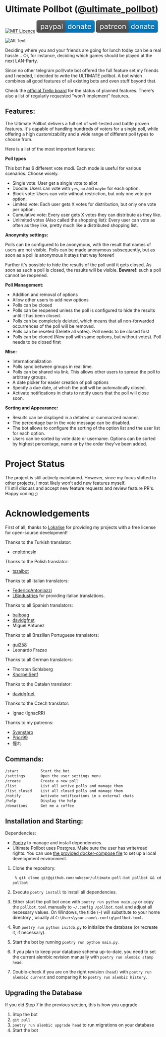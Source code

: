 # Ultimate Pollbot ([@ultimate_pollbot](https://t.me/ultimate_pollbot))


[![MIT Licence](https://img.shields.io/badge/license-MIT-success.svg)](https://github.com/Nukesor/pollbot/blob/master/LICENSE.md)
[![Paypal](https://github.com/Nukesor/images/blob/master/paypal-donate-blue.svg)](https://www.paypal.me/arnebeer/)
[![Patreon](https://github.com/Nukesor/images/blob/master/patreon-donate-blue.svg)](https://www.patreon.com/nukesor)


![Alt Text](https://github.com/Nukesor/images/blob/master/pollbot.gif)

Deciding where you and your friends are going for lunch today can be a real hassle...
Or, for instance, deciding which games should be played at the next LAN-Party.

Since no other telegram poll/vote bot offered the full feature set my friends and I needed, I decided to write the ULTIMATE pollbot. A bot which combines all good features of all existing bots and even stuff beyond that.

Check the [official Trello board](https://trello.com/b/L3XfSRkN/ultimate-poll-bot) for the status of planned features.
There's also a list of regularly requested "won't implement" features.

## Features:
The Ultimate Pollbot delivers a full set of well-tested and battle proven features.
It's capable of handling hundreds of voters for a single poll, while offering a high customizability and a wide range of different poll types to choose from.

Here is a list of the most important features:

**Poll types**

This bot has 6 different vote modi. Each mode is useful for various scenarios. Choose wisely.

- Single vote: User get a single vote to allot
- Doodle: Users can vote with `yes`, `no` and `maybe` for each option.
- Block vote: Users can vote without restriction, but only one vote per option.
- Limited vote: Each user gets X votes for distribution, but only one vote per option.
- Cumulative vote: Every user gets X votes they can distribute as they like.
- Unlimited votes (Also called the shopping list): Every user can vote as often as they like, pretty much like a distributed shopping list.

**Anonymity settings:**

Polls can be configured to be anonymous, with the result that names of users are not visible.
Polls can be made anonymous subsequently, but as soon as a poll is anonymous it stays that way forever!

Further it's possible to hide the results of the poll until it gets closed.
As soon as such a poll is closed, the results will be visible. **Beware!**: such a poll cannot be reopened.

**Poll Management:**
- Addition and removal of options
- Allow other users to add new options
- Polls can be closed
- Polls can be reopened unless the poll is configured to hide the results until it has been closed.
- Polls can be completely deleted, which means that all non-forwarded occurrences of the poll will be removed.
- Polls can be reseted (Delete all votes). Poll needs to be closed first
- Polls can be cloned (New poll with same options, but without votes). Poll needs to be closed first


**Misc:**
- Internationalization
- Polls sync between groups in real time.
- Polls can be shared via link. This allows other users to spread the poll to arbitrary groups.
- A date picker for easier creation of poll options
- Specify a due date, at which the poll will be automatically closed.
- Activate notifications in chats to notify users that the poll will close soon.


**Sorting and Appearance:**

- Results can be displayed in a detailed or summarized manner.
- The percentage bar in the vote message can be disabled.
- The bot allows to configure the sorting of the option list and the user list for each option.
- Users can be sorted by vote date or username. Options can be sorted by highest percentage, name or by the order they've been added.



# Project Status
The project is still actively maintained. However, since my focus shifted to other projects, I most likely won't add new features myself.  
I'll still discuss and accept new feature requests and review feature PR's. Happy coding ;)


# Acknowledgements

First of all, thanks to [Lokalise](https://lokalise.co) for providing my projects with a free license for open-source development!

Thanks to the Turkish translator:
- [cnpltdncsln](https://github.com/cnpltdncsln)

Thanks to the Polish translator:
- [tszalbot](https://github.com/tszalbot)

Thanks to all Italian translators:
- [FedericoAntoniazzi](https://github.com/FedericoAntoniazzi)
- [LBindustries](https://github.com/LBindustries) for providing italian translations.  

Thanks to all Spanish translators:
- [balboag](https://github.com/balboag)
- [davidgfnet](https://github.com/davidgfnet)
- Miguel Antunez 

Thanks to all Brazilian Portuguese translators:
- [gui258](https://github.com/gui258)
- Leonardo Frazao

Thanks to all German translators:
- Thorsten Schlaberg 
- [KnorpelSenf](https://github.com/KnorpelSenf)

Thanks to the Catalan translator:
- [davidgfnet](https://github.com/davidgfnet)

Thanks to the Czech translator:
- Ignac (IgnacRR)

Thanks to my patreons:

- [Svenstaro](https://github.com/Svenstaro)
- [Prior99](https://github.com/prior99)
- 憧れ


## Commands:

    /start          Start the bot
    /settings       Open the user settings menu
    /create         Create a new poll
    /list           List all active polls and manage them
    /list_closed    List all closed polls and manage them
    /notify         Activate notifications in a external chats
    /help           Display the help
    /donations      Get me a coffee


## Installation and Starting:

Dependencies: 
- [Poetry](https://python-poetry.org/) to manage and install dependencies.
- Ultimate Pollbot uses Postgres. Make sure the user has write/read rights. You can use [the provided docker-compose
 file](https://github.com/Nukesor/ultimate-poll-bot/blob/master/docker/docker-compose.yml) to set up a local development
  environment.


1. Clone the repository:

        % git clone git@github.com:nukesor/ultimate-poll-bot pollbot && cd pollbot

1. Execute `poetry install` to install all dependencies.
1. Either start the poll bot once with `poetry run python main.py` or copy the `pollbot.toml` manually to `~/.config
/pollbot.toml` and adjust all necessary values. On Windows, the tilde (`~`) will substitute to your home directory
, usually at `C:\Users\your.name\.config\pollbot.toml`.
1. Run `poetry run python initdb.py` to initialize the database (or recreate it, if necessary).
1. Start the bot by running `poetry run python main.py`.
1. If you plan to keep your database schema up-to-date, you need to set the current alembic revision manually with
 `poetry run alembic stamp head`.
1. Double-check if you are on the right revision `(head)` with `poetry run alembic current` and comparing it 
to `poetry run alembic history`.


## Upgrading the Database

If you did Step 7 in the previous section, this is how you upgrade

1. Stop the bot
1. `git pull`
1. `poetry run alembic upgrade head` to run migrations on your database
1. Start the bot
